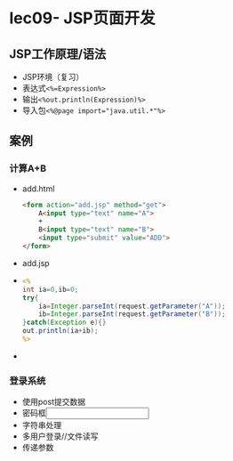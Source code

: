 # lec09- JSP页面开发

## JSP工作原理/语法

- JSP环境（复习）
- 表达式```<%=Expression%>```
- 输出```<%out.println(Expression)%>```
- 导入包```<%@page import="java.util.*"%>```

## 案例

### 计算A+B

- add.html

  ```html
  <form action="add.jsp" method="get">
      A<input type="text" name="A">
      +
      B<input type="text" name="B">    
      <input type="submit" value="ADD">
  </form>
  ```

- add.jsp

- ```jsp
  <%
  int ia=0,ib=0;
  try{
      ia=Integer.parseInt(request.getParameter("A"));
      ib=Integer.parseInt(request.getParameter("B"));
  }catch(Exception e){}
  out.println(ia+ib);
  %>
  ```

- ​

### 登录系统

- 使用post提交数据
- 密码框<input type="password">
- 字符串处理
- 多用户登录//文件读写
- 传递参数

